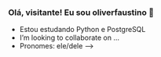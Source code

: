 ### Olá, visitante! Eu sou oliverfaustino 👋

- Estou estudando Python e PostgreSQL
- I’m looking to collaborate on ...
- Pronomes: ele/dele
-->
